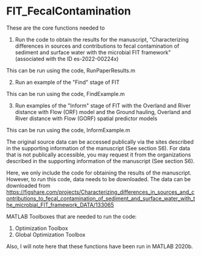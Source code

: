 # FIT_FecalContamination

These are the core functions needed to 

1) Run the code to obtain the results for the manuscript, "Characterizing differences in sources and contributions to fecal contamination of sediment and surface water with the microbial FIT framework"
(associated with the ID es-2022-00224x)

This can be run using the code, RunPaperResults.m

2) Run an example of the "Find" stage of FIT

This can be run using the code, FindExample.m

3) Run examples of the "Inform" stage of FIT with the Overland and River distance with Flow (ORF) model and the Ground hauling, Overland and River distance with Flow (GORF) spatial predictor models 

This can be run using the code, InformExample.m 

The original source data can be accessed publically via the sites described in the supporting information of the manuscript (See section S6). 
For data that is not publically accessible, you may request it from the organizations described in the supporting information of the manuscript (See section S6).

Here, we only include the code for obtaining the results of the manuscript. However, to run this code, data needs to be downloaded. The data can be downloaded from https://figshare.com/projects/Characterizing_differences_in_sources_and_contributions_to_fecal_contamination_of_sediment_and_surface_water_with_the_microbial_FIT_framework_DATA/133065

MATLAB Toolboxes that are needed to run the code: 
1) Optimization Toolbox
2) Global Optimization Toolbox

Also, I will note here that these functions have been run in MATLAB 2020b. 
